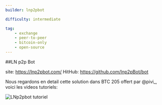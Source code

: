 ```yaml
---
builder: lnp2pbot

difficulty: intermediate

tag: 
    - exchange
    - peer-to-peer
    - bitcoin-only
    - open-source
---
```


##LN p2p Bot


site: https://lnp2pbot.com/
HitHub: https://github.com/lnp2pBot/bot


Nous regardons en detail cette solution dans BTC 205 offert par @pivi_, voici les videos tutoriels: 

![LNp2pbot tutoriel](https://tube.nuagelibre.fr/videos/watch/57ed232d-6149-4267-be38-92b0f32800f7)
